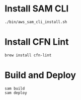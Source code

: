 # Install SAM CLI

```sh
./bin/aws_sam_cli_install.sh
```

# Install CFN Lint
```sh
brew install cfn-lint
```

# Build and Deploy

```sh
sam build
sam deploy
```
